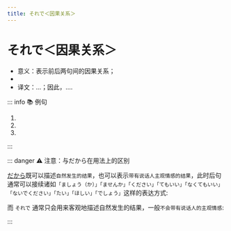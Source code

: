 ```yaml
---
title: それで＜因果关系＞
---
```


# それで＜因果关系＞

* 意义：表示前后两句间的因果关系；
* <grammer-content id='1-11-12-0' sentence="接续：前句。それで + 后句，其中，**表示结果的后句**一般为与说话人的**意志无关的、自然发生的行为**；" trans="" />
* 译文：...；因此，....

::: info :books: 例句

1. <grammer-content id='1-11-12-1' sentence="[女性/じょうせ]が[男性/だんせい]の[格好/かっこう]をして[踊る/おどる]ことにも[人々/ひとひと]はびっくりした。**それで**、[歌舞伎踊り/かぶきおどり]はあっという[間/ま]に[大/だい][流行/りゅうこう]した。" trans="女性打扮成男性跳舞也让人们大吃一惊。因此，歌舞伎舞蹈一眨眼就流行起来了。" />
2. <grammer-content id='1-11-12-2' sentence="この[食堂/しょくどう]は[安く/やすく]ておいしい。**それで**、いつも[混ん/こん]でいる。" trans="这个食堂又便宜又好吃，所以总是很拥挤。" />
3. <grammer-content id='1-11-12-3' sentence="あの[人/ひと]は[日本/にほん]で3[年間/ねんかん][勉強/べんきょう]した。**それで**、ほかの[学生/がくせい]より[日本語/にほんご]が[上手/じょうず]なんだ。" trans="他在日本学习了三年。所以，他的日语比其他同学好。" />

:::

::: danger :warning: 注意：与だから在用法上的区别

[だから](../course3/1-4-11.md)既可以描述`自然发生的结果`，也可以表示`带有说话人主观情感的结果`，此时后句通常可以接续诸如`「ましょう（か）」「ませんか」「ください」「てもいい」「なくてもいい」「ないでください」「たい」「ほしい」「でしょう」`这样的表达方式:

<div class="bunpou-block">

  <grammer-content id='1-11-12-4' sentence="ここは[禁煙/きんえん][席/せき]です。**だから**、タバコを[吸わ/すわ]ないでください。" trans="这里是禁烟区，所以请不要吸烟。" />

</div>

而 `それで` 通常只会用来客观地描述自然发生的结果，一般`不会带有说话人的主观情感`:

<div class="bunpou-block">

  <grammer-content id='1-11-12-5' sentence="[今日/きょう]はとても[寒い/さむい]です。**それで**、[窓/まど]を[閉め/しめ]ました。" trans="今天真的很冷。所以把窗户关上了。" />

</div>

:::
